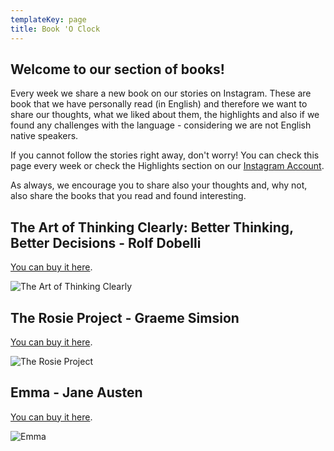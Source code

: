 ```yaml
---
templateKey: page
title: Book 'O Clock
---
```

## Welcome to our section of books!

Every week we share a new book on our stories on Instagram. These are book that we have personally read (in English) and therefore we want to share our thoughts, what we liked about them, the highlights and also if we found any challenges with the language - considering we are not English native speakers. 

If you cannot follow the stories right away, don't worry! You can check this page every week or check the Highlights section on our [Instagram Account](https://www.instagram.com/the_expatmagazine/). 

As always, we encourage you to share also your thoughts and, why not, also share the books that you read and found interesting. 

## **The Art of Thinking Clearly: Better Thinking, Better Decisions** - Rolf Dobelli

[You can buy it here](https://amzn.to/3r88V3B). 

![The Art of Thinking Clearly](/img/img_9990.jpg)

## **The Rosie Project** - Graeme Simsion

[You can buy it here](https://amzn.to/3sEPKQk). 

![The Rosie Project](/img/img_9987.jpg)

## **Emma** - Jane Austen

[You can buy it here](https://amzn.to/39n5Jec).

![Emma](/img/img_9989.jpg)